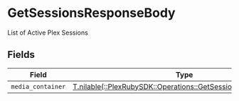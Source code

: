 # GetSessionsResponseBody

List of Active Plex Sessions


## Fields

| Field                                                                                                                   | Type                                                                                                                    | Required                                                                                                                | Description                                                                                                             |
| ----------------------------------------------------------------------------------------------------------------------- | ----------------------------------------------------------------------------------------------------------------------- | ----------------------------------------------------------------------------------------------------------------------- | ----------------------------------------------------------------------------------------------------------------------- |
| `media_container`                                                                                                       | [T.nilable(::PlexRubySDK::Operations::GetSessionsMediaContainer)](../../models/operations/getsessionsmediacontainer.md) | :heavy_minus_sign:                                                                                                      | N/A                                                                                                                     |